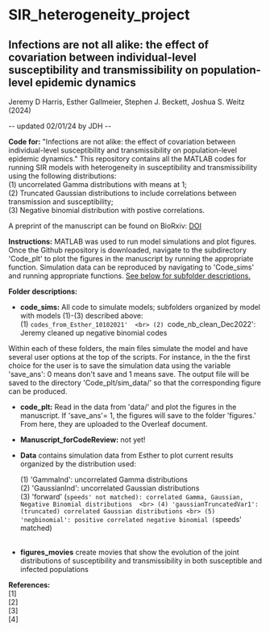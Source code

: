 # SIR_heterogeneity_project
## Infections are not all alike: the effect of covariation between individual-level susceptibility and transmissibility on population-level epidemic dynamics
Jeremy D Harris, Esther Gallmeier, Stephen J. Beckett, Joshua S. Weitz (2024)

 -- updated 02/01/24 by JDH --

**Code for:** "Infections are not alike: the effect of covariation between individual-level susceptibility and transmissibility on population-level epidemic dynamics." This repository contains all the MATLAB codes for running SIR models with heterogeneity in susceptibility and transmissibility using the following distributions: <br>
    (1) uncorrelated Gamma distributions with means at 1; <br>
    (2) Truncated Gaussian distributions to include correlations between transmission and susceptibility; <br>
    (3) Negative binomial distribution with postive correlations.

A preprint of the manuscript can be found on BioRxiv: [DOI]()

**Instructions:**
MATLAB was used to run model simulations and plot figures. Once the Github repository is downloaded, navigate to the subdirectory 'Code_plt' to plot the figures in the manuscript by running the appropriate function. Simulation data can be reproduced by navigating to 'Code_sims' and running appropriate functions. <u>See below for subfolder descriptions.</u>

**Folder descriptions:** <br>

- **code_sims:** All code to simulate models; subfolders organized by model with models (1)-(3) described above: <br>
  (1)  `codes_from_Esther_10102021'  <br>
  (2) `code_nb_clean_Dec2022': Jeremy cleaned up negative binomial codes




Within each of these folders, the main files simulate the model and have several user options at the top of the scripts. For instance, in the the first choice for the user is to save the simulation data using the variable 'save_ans': 0 means don't save and 1 means save. The output file will be saved to the directory 'Code_plt/sim_data/' so that the corresponding figure can be produced.

- **code_plt:**
Read in the data from 'data/' and plot the figures in the manuscript. If 'save_ans'= 1, the figures will save to the folder 'figures.' From here, they are uploaded to the Overleaf document.

- **Manuscript_forCodeReview:** not yet!


- **Data** contains simulation data from Esther to plot current results organized by the distribution used: <br>

    (1) 'GammaInd': uncorrelated Gamma distributions <br>
    (2) 'GaussianInd': uncorrelated Gaussian distributions <br>
    (3) 'forward' (`speeds' not matched): correlated Gamma, Gaussian, Negative Binomial distributions  <br>
    (4) 'gaussianTruncatedVar1': (truncated) correlated Gaussian distributions <br>
    (5) 'negbinomial': positive correlated negative binomial (`speeds' matched) <br><br>


- **figures_movies** create movies that show the evolution of the joint distributions of susceptibility and transmissibility in both susceptible and infected populations

**References:** <br>
[1]  <br>
[2]  <br>
[3] <br>
[4]  <br>
